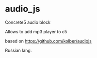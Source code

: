 audio_js
========

Concrete5 audio block


Allows to add mp3 player to c5

based on https://github.com/kolber/audiojs

Russian lang.
